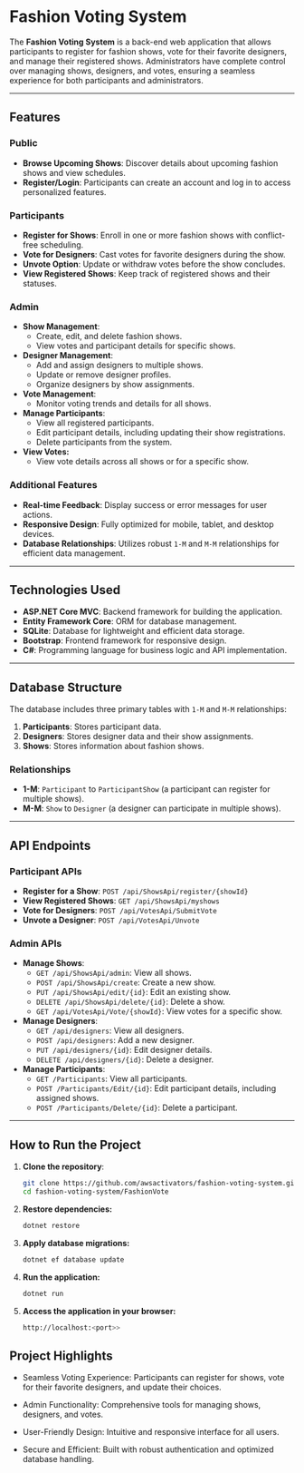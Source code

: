 # Fashion Voting System

The **Fashion Voting System** is a back-end web application that allows participants to register for fashion shows, vote for their favorite designers, and manage their registered shows. Administrators have complete control over managing shows, designers, and votes, ensuring a seamless experience for both participants and administrators.

---

## Features

### Public
- **Browse Upcoming Shows**: Discover details about upcoming fashion shows and view schedules.
- **Register/Login**: Participants can create an account and log in to access personalized features.

### Participants
- **Register for Shows**: Enroll in one or more fashion shows with conflict-free scheduling.
- **Vote for Designers**: Cast votes for favorite designers during the show.
- **Unvote Option**: Update or withdraw votes before the show concludes.
- **View Registered Shows**: Keep track of registered shows and their statuses.

### Admin
- **Show Management**:
  - Create, edit, and delete fashion shows.
  - View votes and participant details for specific shows.
- **Designer Management**:
  - Add and assign designers to multiple shows.
  - Update or remove designer profiles.
  - Organize designers by show assignments.
- **Vote Management**:
  - Monitor voting trends and details for all shows.
- **Manage Participants**:
  - View all registered participants.
  - Edit participant details, including updating their show registrations.
  - Delete participants from the system.
- **View Votes:**
  - View vote details across all shows or for a specific show.

### Additional Features
- **Real-time Feedback**: Display success or error messages for user actions.
- **Responsive Design**: Fully optimized for mobile, tablet, and desktop devices.
- **Database Relationships**: Utilizes robust `1-M` and `M-M` relationships for efficient data management.

---

## Technologies Used

- **ASP.NET Core MVC**: Backend framework for building the application.
- **Entity Framework Core**: ORM for database management.
- **SQLite**: Database for lightweight and efficient data storage.
- **Bootstrap**: Frontend framework for responsive design.
- **C#**: Programming language for business logic and API implementation.

---

## Database Structure

The database includes three primary tables with `1-M` and `M-M` relationships:
1. **Participants**: Stores participant data.
2. **Designers**: Stores designer data and their show assignments.
3. **Shows**: Stores information about fashion shows.

### Relationships
- **1-M**: `Participant` to `ParticipantShow` (a participant can register for multiple shows).
- **M-M**: `Show` to `Designer` (a designer can participate in multiple shows).

---

## API Endpoints

### Participant APIs
- **Register for a Show**: `POST /api/ShowsApi/register/{showId}`
- **View Registered Shows**: `GET /api/ShowsApi/myshows`
- **Vote for Designers**: `POST /api/VotesApi/SubmitVote`
- **Unvote a Designer**: `POST /api/VotesApi/Unvote`

### Admin APIs
- **Manage Shows**:
  - `GET /api/ShowsApi/admin`: View all shows.
  - `POST /api/ShowsApi/create`: Create a new show.
  - `PUT /api/ShowsApi/edit/{id}`: Edit an existing show.
  - `DELETE /api/ShowsApi/delete/{id}`: Delete a show.
  - `GET /api/VotesApi/Vote/{showId}`: View votes for a specific show.
- **Manage Designers**:
  - `GET /api/designers`: View all designers.
  - `POST /api/designers`: Add a new designer.
  - `PUT /api/designers/{id}`: Edit designer details.
  - `DELETE /api/designers/{id}`: Delete a designer.
- **Manage Participants**:
  - `GET /Participants`: View all participants.
  - `POST /Participants/Edit/{id}`: Edit participant details, including assigned shows.
  - `POST /Participants/Delete/{id}`: Delete a participant.

---

## How to Run the Project

1. **Clone the repository**:
   ```bash
   git clone https://github.com/awsactivators/fashion-voting-system.git
   cd fashion-voting-system/FashionVote


2. **Restore dependencies:**
   ```bash
   dotnet restore


3. **Apply database migrations:**
    ```bash
    dotnet ef database update


4. **Run the application:**
    ```bash
    dotnet run


5. **Access the application in your browser:**
    ```bash
    http://localhost:<port>>


## Project Highlights

- Seamless Voting Experience: Participants can register for shows, vote for their favorite designers, and update their choices.

- Admin Functionality: Comprehensive tools for managing shows, designers, and votes.

- User-Friendly Design: Intuitive and responsive interface for all users.

- Secure and Efficient: Built with robust authentication and optimized database handling.

<!-- scaffolding to show the account for login, register, logout: dotnet aspnet-codegenerator identity -dc FashionVote.Data.ApplicationDbContext -->

<!-- curl -X "DELETE" -H "cookie: .AspNetCore.Identity.Application={token}" "https://localhost:xx/api/category/delete/2" -->